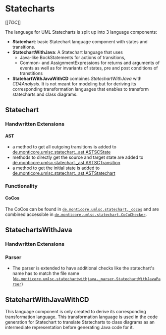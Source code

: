 <!-- (c) https://github.com/MontiCore/monticore -->

# Statecharts

[[_TOC_]]

The language for UML Statecharts is split up into 3 language components:
- **Statechart**: basic Statechart language component with states and transitions. 
- **StatechartWithJava**: A Statechart language that uses 
  * Java-like BockStatements for actions of transitions, 
  * Common- and AssignmentExpressions for returns and arguments of events as well as for invariants of states, pre and post conditions of transtitions
- **StatehartWithJavaWithCD** combines _StatechartWithJava_ with _CD4Analysis_. It is not meant for modeling but for deriving its corresponding transformation languages that enables to transform statecharts and class diagrams. 

## Statechart

### Handwritten Extensions
#### AST
- a method to get all outgoing transitions is added to [de.monticore.umlsc.statechart._ast.ASTSCState][ASTSCState]
- methods to directly get the source and target state are added to [de.monticore.umlsc.statechart._ast.ASTSCTransition][ASTSCTransition]
- a method to get the initial state is added to [de.monticore.umlsc.statechart._ast.ASTStatechart][ASTStatechart]



### Functionality
#### CoCos
The CoCos can be found in 
 [`de.monticore.umlsc.statechart._cocos`][cocos] and are combined accessible in
 [`de.monticore.umlsc.statechart.CoCoChecker`][cocochecker].


## StatechartsWithJava

### Handwritten Extensions

### Parser
- The parser is extended to have additional checks like the statechart's name
 has to match the file name
 ([`de.monticore.umlsc.statechartwithjava._parser.StatechartWithJavaParser`][SCWJParser])


<!-- ### Symboltable -->


## StatehartWithJavaWithCD
This language component is only created to derive its corresponding transformation language. This transformation language is used in the code generation for Statechart to translate Statecharts to class diagrams as an intermediate representation before generating Java code for it.

<!-- List with all references used within this markdown file: -->
[SCGrammar]: Statechart.mc4
[SCWithJGrammar]: StatechartWithJava.mc4
[SCWithJWithCDGrammar]: StatehartWithJavaWithCD.mc4
[cocos]: ../../../../java/de/monticore/umlsc/statechart/_cocos
[cocochecker]: ../../../../java/de/monticore/umlsc/statechart/CoCoChecker.java
[ASTSCState]: ../../../../java/de/monticore/umlsc/statechart/_ast/ASTSCState.java
[ASTSCTransition]: ../../../../java/de/monticore/umlsc/statechart/_ast/ASTSCTransition.java
[ASTStatechart]: ../../../../java/de/monticore/umlsc/statechart/_ast/ASTStatechart.java
[SCWJParser]: ../../../../java/de/monticore/umlsc/statechartwithjava/_parser/StatechartWithJavaParser.java